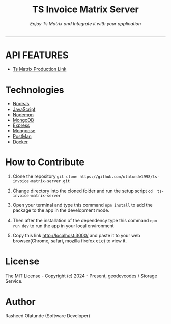 <div align="center">
<h1>TS Invoice Matrix Server</h1>
<h6><i>Enjoy Ts Matrix and Integrate it with your application</i></h6>
<hr />
</div>

# API FEATURES

- [Ts Matrix Production Link](https://tsinvoiceserver-w4f3isng.b4a.run/)

# Technologies

- [NodeJs](https://nodejs.org/en)
- [JavaScript](https://javascript.info/)
- [Nodemon](https://www.npmjs.com/package/nodemon)
- [MongoDB](https://www.mongodb.com/)
- [Express](https://expressjs.com/)
- [Mongoose](https://www.npmjs.com/package/mongoose)
- [PostMan](https://www.postman.com/)
- [Docker](https://www.docker.com/)

# How to Contribute

1. Clone the repository
   `git clone https://github.com/olatunde1998/ts-invoice-matrix-server.git`

2. Change directory into the cloned folder and run the setup script
   `cd  ts-invoice-matrix-server`

3. Open your terminal and type this command `npm install` to add the package to the app in the development mode.

4. Then after the installation of the dependency type this command `npm run dev` to run the app in your local environment

5. Copy this link [http://localhost:3000/](http://localhost:3000/) and paste it to your web browser(Chrome, safari, mozilla firefox et.c) to view it.

# License

The MIT License - Copyright (c) 2024 - Present, geodevcodes / Storage Service.

# Author

Rasheed Olatunde (Software Developer)
